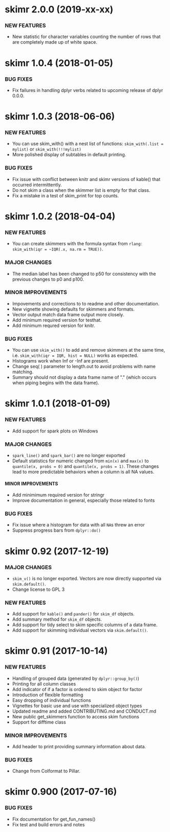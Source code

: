 skimr 2.0.0 (2019-xx-xx)
========================
### NEW FEATURES
 * New statistic for character variables counting the number of rows
   that are completely made up of white space.

skimr 1.0.4 (2018-01-05)
========================
### BUG FIXES
  * Fix failures in handling dplyr verbs related to upcoming release
     of dplyr 0.0.0.

skimr 1.0.3 (2018-06-06)
========================
### NEW FEATURES
  * You can use skim_with() with a nest list of functions:
     `skim_with(.list = mylist)` or `skim_with(!!!mylist)`
  * More polished display of subtables in default printing.

### BUG FIXES
  * Fix issue with conflict between knitr and skimr versions 
     of kable() that occurred intermittently.
  * Do not skim a class when the skimmer list is empty for that class.
  * Fix a mistake in a test of skim_print for top counts.

skimr 1.0.2 (2018-04-04)
========================
### NEW FEATURES
  * You can create skimmers with the formula syntax from `rlang`:
    `skim_with(iqr = ~IQR(.x, na.rm = TRUE))`.

### MAJOR CHANGES
  * The median label has been changed to p50 for consistency with 
     the previous changes to p0 and p100. 

### MINOR IMPROVEMENTS
   * Impovements and corrections to to readme and other documentation.
   * New vignette showing defaults for skimmers and formats.
   * Vector output match data frame output more closely.
   * Add minimum required version for testhat.
   * Add minimum requred version for knitr.

### BUG FIXES
  * You can use `skim_with()` to add and remove skimmers at the same time, i.e.
    `skim_with(iqr = IQR, hist = NULL)` works as expected.
  * Histograms work when Inf or -Inf are present.
  * Change seq( ) parameter to length.out to avoid problems with name matching.
  * Summary should not display a data frame name of "." 
    (which occurs when piping begins with the data frame).

skimr 1.0.1 (2018-01-09)
========================
### NEW FEATURES
  * Add support for spark plots on Windows

### MAJOR CHANGES
  * `spark_line()` and `spark_bar()` are no longer exported
  * Default statistics for numeric changed from `min(x)` and `max(x)` to 
    `quantile(x, probs = 0)` and `quantile(x, probs = 1)`. These changes
    lead to more predictable behaviors when a column is all NA values.

#### MINOR IMPROVEMENTS
  * Add minimimum required version for stringr
  * Improve documentation in general, especially those related to fonts

### BUG FIXES
  * Fix issue where a histogram for data with all `NA`s threw an error
  * Suppress progress bars from `dplyr::do()`

skimr 0.92 (2017-12-19)
=======================

### MAJOR CHANGES
  * `skim_v()` is no longer exported. Vectors are now directly supported via
    `skim.default()`.
  * Change license to GPL 3

### NEW FEATURES

  * Add support for `kable()` and `pander()` for `skim_df` objects. 
  * Add summary method for `skim_df` objects.  
  * Add support for tidy select to skim specific columns of a data frame.
  * Add support for skimming individual vectors via `skim.default()`. 


skimr 0.91 (2017-10-14)
=========================

### NEW FEATURES

  * Handling of grouped data (generated by `dplyr::group_by()`)
  * Printing for all column classes
  * Add indicator of if a factor is ordered to skim object for factor
  * Introduction of flexible formatting
  * Easy dropping of individual functions
  * Vignettes for basic use and use with specialized object types
  * Updated readme and added CONTRIBUTING.md and CONDUCT.md
  * New public get_skimmers function to access skim functions
  * Support for difftime class
  

### MINOR IMPROVEMENTS

  * Add header to print providing summary information about data.

### BUG FIXES

  * Change from Colformat to Pillar.


skimr 0.900 (2017-07-16)
=========================


### BUG FIXES

  * Fix documentation for get_fun_names()
  * Fix test and build errors and notes

  
